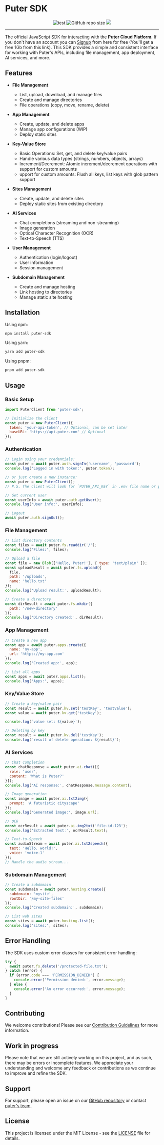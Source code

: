# Puter SDK

<p align="center">
    <img alt="test" src="https://github.com/bitsnaps/puter-sdk/actions/workflows/package-test.yml/badge.svg">
    <img alt="GitHub repo size" src="https://img.shields.io/github/repo-size/bitsnaps/puter-sdk">
    <a href="https://codecov.io/gh/bitsnaps/puter-sdk" > 
        <img src="https://codecov.io/gh/bitsnaps/puter-sdk/graph/badge.svg?token=cQYUqRKDrY"/> 
    </a>
</p>

---

The official JavaScript SDK for interacting with the **Puter Cloud Platform**. If you don't have an account you can [Signup](https://puter.com/?r=N5Y0ZYTF) from here for free (You'll get a free 1Gb from this link). This SDK provides a simple and consistent interface for working with Puter's APIs, including file management, app deployment, AI services, and more.

## Features

- **File Management**
  - List, upload, download, and manage files
  - Create and manage directories
  - File operations (copy, move, rename, delete)

- **App Management**
  - Create, update, and delete apps
  - Manage app configurations (WIP)
  - Deploy static sites

- **Key-Value Store**
    - Basic Operations: Set, get, and delete key/value pairs
    - Handle various data types (strings, numbers, objects, arrays)
    - Increment/Decrement: Atomic increment/decrement operations with support for custom amounts
    - upport for custom amounts: Flush all keys, list keys with glob pattern support

- **Sites Management**
  - Create, update, and delete sites
  - Deploy static sites from existing directory

- **AI Services**
  - Chat completions (streaming and non-streaming)
  - Image generation
  - Optical Character Recognition (OCR)
  - Text-to-Speech (TTS)

- **User Management**
  - Authentication (login/logout)
  - User information
  - Session management

- **Subdomain Management**
  - Create and manage hosting
  - Link hosting to directories
  - Manage static site hosting

## Installation

Using npm:
```bash
npm install puter-sdk
```

Using yarn:
```bash
yarn add puter-sdk
```

Using pnpm:
```bash
pnpm add puter-sdk
```

## Usage

### Basic Setup

```javascript
import PuterClient from 'puter-sdk';

// Initialize the client
const puter = new PuterClient({
  token: 'your-api-token', // Optional, can be set later
  baseURL: 'https://api.puter.com' // Optional
});
```

### Authentication

```javascript
// Login using your credentials:
const puter = await puter.auth.signIn('username', 'password');
console.log('Logged in with token:', puter.token);

// or just create a new instance:
const puter = new PuterClient();
// P.S. The client will look for `PUTER_API_KEY` in .env file name or provide as a variable environnement.

// Get current user
const userInfo = await puter.auth.getUser();
console.log('User info:', userInfo);

// Logout
await puter.auth.signOut();
```

### File Management

```javascript
// List directory contents
const files = await puter.fs.readdir('/');
console.log('Files:', files);

// Upload a file
const file = new Blob(['Hello, Puter!'], { type: 'text/plain' });
const uploadResult = await puter.fs.upload({
  file,
  path: '/uploads',
  name: 'hello.txt'
});
console.log('Upload result:', uploadResult);

// Create a directory
const dirResult = await puter.fs.mkdir({
  path: '/new-directory'
});
console.log('Directory created:', dirResult);
```

### App Management

```javascript
// Create a new app
const app = await puter.apps.create({
  name: 'my-app',
  url: 'https://my-app.com'
});
console.log('Created app:', app);

// List all apps
const apps = await puter.apps.list();
console.log('Apps:', apps);
```


### Key/Value Store

```javascript
// Create a key/value pair
const result = await puter.kv.set('testKey', 'testValue');
const value = await puter.kv.get('testKey');

console.log(`value set: ${value}`);

// Deleting by key
const result = await puter.kv.del('testKey');
console.log(`result of delete operation: ${result}`);
```

### AI Services

```javascript
// Chat completion
const chatResponse = await puter.ai.chat([{
  role: 'user',
  content: 'What is Puter?'
}]);
console.log('AI response:', chatResponse.message.content);

// Image generation
const image = await puter.ai.txt2img({
  prompt: 'A futuristic cityscape'
});
console.log('Generated image:', image.url);

// OCR
const ocrResult = await puter.ai.img2txt('file-id-123');
console.log('Extracted text:', ocrResult.text);

// Text-to-Speech
const audioStream = await puter.ai.txt2speech({
  text: 'Hello, world!',
  voice: 'voice-1'
});
// Handle the audio stream...
```

### Subdomain Management

```javascript
// Create a subdomain
const subdomain = await puter.hosting.create({
  subdomain: 'mysite',
  rootDir: '/my-site-files'
});
console.log('Created subdomain:', subdomain);

// List web sites
const sites = await puter.hosting.list();
console.log('sites:', sites);
```

## Error Handling

The SDK uses custom error classes for consistent error handling:

```javascript
try {
  await puter.fs.delete('/protected-file.txt');
} catch (error) {
  if (error.code === 'PERMISSION_DENIED') {
    console.error('Permission denied:', error.message);
  } else {
    console.error('An error occurred:', error.message);
  }
}
```

## Contributing

We welcome contributions! Please see our [Contribution Guidelines](CONTRIBUTING.md) for more information.

## Work in progress

Please note that we are still actively working on this project, and as such, there may be errors or incomplete features. We appreciate your understanding and welcome any feedback or contributions as we continue to improve and refine the SDK.


## Support

For support, please open an issue on our [GitHub repository](https://github.com/HeyPuter/puter-sdk) or contact [puter's team](mailto:hey@puter.com).

## License

This project is licensed under the MIT License - see the [LICENSE](LICENSE) file for details.
